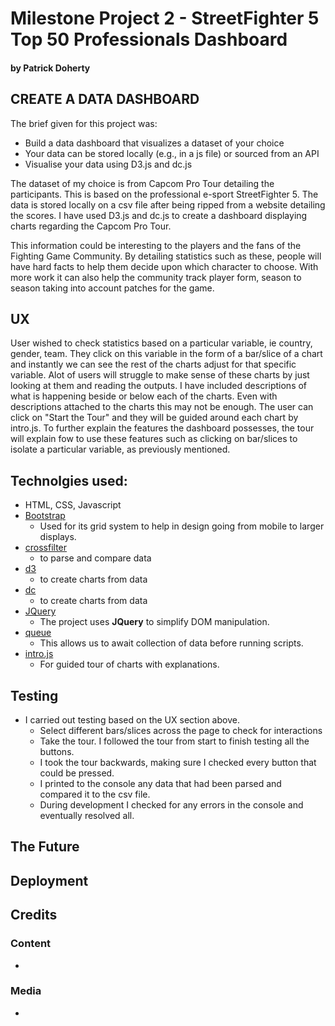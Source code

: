 # Milestone Project 2 - StreetFighter 5 Top 50 Professionals Dashboard
#### by Patrick Doherty

## CREATE A DATA DASHBOARD

The brief given for this project was:
- Build a data dashboard that visualizes a dataset of your choice
- Your data can be stored locally (e.g., in a js file) or sourced from an API
- Visualise your data using D3.js and dc.js
 
The dataset of my choice is from Capcom Pro Tour detailing the participants. This is based on the 
professional e-sport StreetFighter 5.
The data is stored locally on a csv file after being ripped from a website detailing the scores. 
I have used D3.js and dc.js to create a dashboard displaying charts regarding the Capcom Pro Tour. 

This information could be interesting to the players and the fans of the Fighting Game Community. By detailing
statistics such as these, people will have hard facts to help them decide upon which character to choose.
With more work it can also help the community track player form, season to season taking into account patches
for the game.

## UX

User wished to check statistics based on a particular variable, ie country, gender, team. They click on this 
variable in the form of a bar/slice of a chart and instantly we can see the rest of the charts adjust for that 
specific variable. 
Alot of users will struggle to make sense of these charts by just looking at them and reading the outputs. I have
included descriptions of what is happening beside or below each of the charts.
Even with descriptions attached to the charts this may not be enough. The user can click on "Start the Tour" and
they will be guided around each chart by intro.js. To further explain the features the dashboard possesses,
the tour will explain fow to use these features such as clicking on bar/slices to isolate a particular variable,
as previously mentioned.


## Technolgies used:

- HTML, CSS, Javascript 
- [Bootstrap](https://getbootstrap.com/)
    - Used for its grid system to help in design going from mobile to larger displays.
- [crossfilter](https://github.com/crossfilter/crossfilter)
    - to parse and compare data
- [d3](https://d3js.org/)
    - to create charts from data
- [dc](https://dc-js.github.io/dc.js/)
    - to create charts from data
- [JQuery](https://jquery.com)
    - The project uses **JQuery** to simplify DOM manipulation.
- [queue](https://github.com/d3/d3-queue)
    - This allows us to await collection of data before running scripts.
- [intro.js](https://github.com/usablica/intro.js)
    - For guided tour of charts with explanations.

## Testing

- I carried out testing based on the UX section above. 
    - Select different bars/slices across the page to check for interactions
    - Take the tour. I followed the tour from start to finish testing all the buttons.
    - I took the tour backwards, making sure I checked every button that could be pressed.
    - I printed to the console any data that had been parsed and compared it to the csv file.
    - During development I checked for any errors in the console and eventually resolved all.
    


## The Future


## Deployment



## Credits

### Content
- 

### Media
- 
